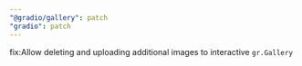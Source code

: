 ```yaml
---
"@gradio/gallery": patch
"gradio": patch
---
```


fix:Allow deleting and uploading additional images to interactive `gr.Gallery` 
